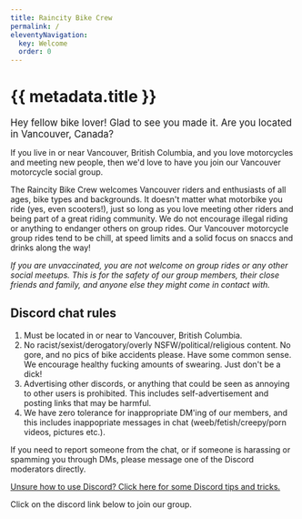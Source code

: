 ```yaml
---
title: Raincity Bike Crew
permalink: /
eleventyNavigation:
  key: Welcome
  order: 0
---
```

<h1 class="visually-hidden">{{ metadata.title }}</h1>

<big>Hey fellow bike lover! Glad to see you made it. Are you located in Vancouver, Canada?</big>

If you live in or near Vancouver, British Columbia, and you love motorcycles and meeting new people, then we'd love to have you join our Vancouver motorcycle social group.

The Raincity Bike Crew welcomes Vancouver riders and enthusiasts of all ages, bike types and backgrounds. It doesn't matter what motorbike you ride (yes, even scooters!), just so long as you love meeting other riders and being part of a great riding community. We do not encourage illegal riding or anything to endanger others on group rides. Our Vancouver motorcycle group rides tend to be chill, at speed limits and a solid focus on snaccs and drinks along the way!

*If you are unvaccinated, you are not welcome on group rides or any other social meetups. This is for the safety of our group members, their close friends and family, and anyone else they might come in contact with.*

## Discord chat rules

1. Must be located in or near to Vancouver, British Columbia.
2. No racist/sexist/derogatory/overly NSFW/political/religious content. No gore, and no pics of bike accidents please. Have some common sense. We encourage healthy fucking amounts of swearing. Just don't be a dick!
3. Advertising other discords, or anything that could be seen as annoying to other users is prohibited. This includes self-advertisement and posting links that may be harmful.
4. We have zero tolerance for inappropriate DM'ing of our members, and this includes inappopriate messages in chat (weeb/fetish/creepy/porn videos, pictures etc.).

If you need to report someone from the chat, or if someone is harassing or spamming you through DMs, please message one of the Discord moderators directly.

[Unsure how to use Discord? Click here for some Discord tips and tricks.](https://www.raincitybikecrew.com/discord-info/)

Click on the discord link below to join our group.